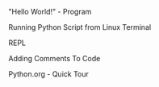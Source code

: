 
"Hello World!" - Program

Running Python Script from Linux Terminal

REPL

Adding Comments To Code

Python.org - Quick Tour
